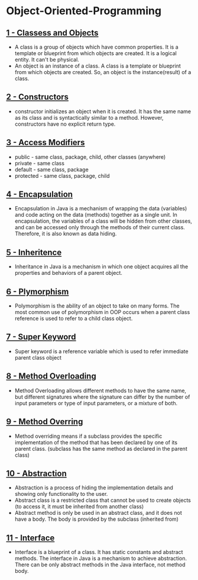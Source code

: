 # Object-Oriented-Programming

## [1 - Classess and Objects](01%20-%20Classes%20and%20Objects)
  - A class is a group of objects which have common properties. It is a template or blueprint from which objects are created. It is a logical entity. It can't be physical.
  - An object is an instance of a class. A class is a template or blueprint from which objects are created. So, an object is the instance(result) of a class. 
## [2 - Constructors](02%20-%20Contructors)
  - constructor initializes an object when it is created. It has the same name as its class and is syntactically similar to a method. However, constructors have no explicit return type.
## [3 - Access Modifiers](03%20-%20Access%20Modifiers)
  - public - same class, package, child, other classes (anywhere)
  - private - same class
  - default - same class, package
  - protected - same class, package, child
## [4 - Encapsulation](04%20-%20Encapsulation)
  - Encapsulation in Java is a mechanism of wrapping the data (variables) and code acting on the data (methods) together as a single unit. In encapsulation, the variables of a class will be hidden from other classes, and can be accessed only through the methods of their current class. Therefore, it is also known as data hiding.
## [5 - Inheritence](05%20-%20Inheritance)
  - Inheritance in Java is a mechanism in which one object acquires all the properties and behaviors of a parent object. 
## [6 - Plymorphism](06%20-%20Polymorphism)
  - Polymorphism is the ability of an object to take on many forms. The most common use of polymorphism in OOP occurs when a parent class reference is used to refer to a child class object.
## [7 - Super Keyword](07%20-%20Super%20Keyword)
  - Super keyword is a reference variable which is used to refer immediate parent class object
## [8 - Method Overloading](08%20-%20Method%20Overloading)
  - Method Overloading allows different methods to have the same name, but different signatures where the signature can differ by the number of input parameters or type of input parameters, or a mixture of both. 
## [9 - Method Overring](09%20-%20Method%20Overridng)
  - Method overriding means if a subclass provides the specific implementation of the method that has been declared by one of its parent class. (subclass has the same method as declared in the parent class)
## [10 - Abstraction](10%20-%20Abstraction)
  - Abstraction is a process of hiding the implementation details and showing only functionality to the user.
  - Abstract class is a restricted class that cannot be used to create objects (to access it, it must be inherited from another class)
  - Abstract method is only be used in an abstract class, and it does not have a body. The body is provided by the subclass (inherited from)
## [11 - Interface](11%20-%20Interface)
  - Interface is a blueprint of a class. It has static constants and abstract methods. The interface in Java is a mechanism to achieve abstraction. There can be only abstract methods in the Java interface, not method body.